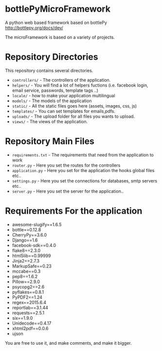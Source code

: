 # bottlePyMicroFramework

A python web based framework based on bottlePy http://bottlepy.org/docs/dev/

The microFramework is based on a variety of projects. 

Repository Directories
======================

This repository contains several directories. 

* `controllers/` - The controllers of the application.
* `helpers/` - You will find a lot of helpers fuctions (i.e. facebook login, email service, passwords, template tags ..)
* `locale/` - how to make your application multilingual 
* `models/` - The models of the application
* `static/` - All the static files goes here (assets, images, css, js)
* `templates/` - You can set templates for emails,pdfs.
* `uploads/` - The upload folder for all files you wants to upload.
* `views/` - The views of the application.

Repository Main Files
======================

* `requirements.txt` - The requirements that need from the application to work
* `router.py` - Here you set the routes for the controllers
* `application.py` - Here you set for the application the hooks global files etc..
* `settings.py` - Here you set the connections for databases, smtp servers etc..
* `server.py` - Here you set the server for the application..

Requirements For the application
================================
* awesome-slugify==1.6.5
* bottle==0.12.8
* CherryPy==3.6.0
* Django==1.6
* facebook-sdk==0.4.0
* flake8==2.3.0
* html5lib==0.99999
* Jinja2==2.7.3
* MarkupSafe==0.23
* mccabe==0.3
* pep8==1.6.2
* Pillow==2.9.0
* psycopg2==2.6
* pyflakes==0.8.1
* PyPDF2==1.24
* regex==2015.6.4
* reportlab==3.1.44
* requests==2.5.1
* six==1.9.0
* Unidecode==0.4.17
* xhtml2pdf==0.0.6
* ujson

You are free to use it, and make comments, and make it bigger.
